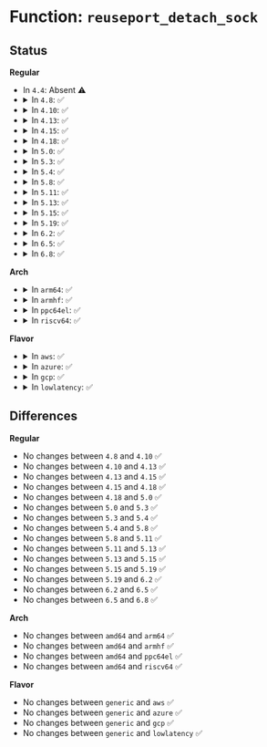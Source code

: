 # Function: <code>reuseport_detach_sock</code>

## Status
<b>Regular</b>
<ul>
<li>
In <code>4.4</code>: Absent ⚠️
</li>
<li>
<details>
<summary>In <code>4.8</code>: ✅</summary>

```c
void reuseport_detach_sock(struct sock *sk);
```

**Collision:** Unique Global

**Inline:** No

**Transformation:** False

**Instances:**

```
In net/core/sock_reuseport.c (ffffffff8179fef0)
Location: net/core/sock_reuseport.c:144
Inline: False
Direct callers:
  - net/core/sock.c:__sk_destruct
  - net/ipv4/inet_hashtables.c:inet_unhash
  - net/ipv4/inet_hashtables.c:inet_unhash
  - net/ipv4/udp.c:udp_lib_rehash
  - net/ipv4/udp.c:udp_lib_unhash
```
**Symbols:**

```
ffffffff8179fef0-ffffffff8179ff8e: reuseport_detach_sock (STB_GLOBAL)
```
</details>
</li>
<li>
<details>
<summary>In <code>4.10</code>: ✅</summary>

```c
void reuseport_detach_sock(struct sock *sk);
```

**Collision:** Unique Global

**Inline:** No

**Transformation:** False

**Instances:**

```
In net/core/sock_reuseport.c (ffffffff817ce8c0)
Location: net/core/sock_reuseport.c:143
Inline: False
Direct callers:
  - net/core/sock.c:__sk_destruct
  - net/ipv4/inet_hashtables.c:inet_unhash
  - net/ipv4/inet_hashtables.c:inet_unhash
  - net/ipv4/udp.c:udp_lib_rehash
  - net/ipv4/udp.c:udp_lib_unhash
```
**Symbols:**

```
ffffffff817ce8c0-ffffffff817ce95e: reuseport_detach_sock (STB_GLOBAL)
```
</details>
</li>
<li>
<details>
<summary>In <code>4.13</code>: ✅</summary>

```c
void reuseport_detach_sock(struct sock *sk);
```

**Collision:** Unique Global

**Inline:** No

**Transformation:** False

**Instances:**

```
In net/core/sock_reuseport.c (ffffffff817edd60)
Location: net/core/sock_reuseport.c:143
Inline: False
Direct callers:
  - net/core/sock.c:__sk_destruct
  - net/ipv4/inet_hashtables.c:inet_unhash
  - net/ipv4/inet_hashtables.c:inet_unhash
  - net/ipv4/udp.c:udp_lib_rehash
```
**Symbols:**

```
ffffffff817edd60-ffffffff817eddfe: reuseport_detach_sock (STB_GLOBAL)
```
</details>
</li>
<li>
<details>
<summary>In <code>4.15</code>: ✅</summary>

```c
void reuseport_detach_sock(struct sock *sk);
```

**Collision:** Unique Global

**Inline:** No

**Transformation:** False

**Instances:**

```
In net/core/sock_reuseport.c (ffffffff81869fa0)
Location: net/core/sock_reuseport.c:155
Inline: False
Direct callers:
  - net/core/sock.c:__sk_destruct
  - net/ipv4/inet_hashtables.c:inet_unhash
  - net/ipv4/inet_hashtables.c:inet_unhash
  - net/ipv4/udp.c:udp_lib_rehash
```
**Symbols:**

```
ffffffff81869fa0-ffffffff8186a03e: reuseport_detach_sock (STB_GLOBAL)
```
</details>
</li>
<li>
<details>
<summary>In <code>4.18</code>: ✅</summary>

```c
void reuseport_detach_sock(struct sock *sk);
```

**Collision:** Unique Global

**Inline:** No

**Transformation:** False

**Instances:**

```
In net/core/sock_reuseport.c (ffffffff818b9c80)
Location: net/core/sock_reuseport.c:155
Inline: False
Direct callers:
  - net/core/sock.c:__sk_destruct
  - net/ipv4/inet_hashtables.c:inet_unhash
  - net/ipv4/udp.c:udp_lib_rehash
```
**Symbols:**

```
ffffffff818b9c80-ffffffff818b9d1e: reuseport_detach_sock (STB_GLOBAL)
```
</details>
</li>
<li>
<details>
<summary>In <code>5.0</code>: ✅</summary>

```c
void reuseport_detach_sock(struct sock *sk);
```

**Collision:** Unique Global

**Inline:** No

**Transformation:** False

**Instances:**

```
In net/core/sock_reuseport.c (ffffffff818e0a20)
Location: net/core/sock_reuseport.c:192
Inline: False
Direct callers:
  - net/core/sock.c:__sk_destruct
  - net/ipv4/inet_hashtables.c:inet_unhash
  - net/ipv4/udp.c:udp_lib_rehash
```
**Symbols:**

```
ffffffff818e0a20-ffffffff818e0ad4: reuseport_detach_sock (STB_GLOBAL)
```
</details>
</li>
<li>
<details>
<summary>In <code>5.3</code>: ✅</summary>

```c
void reuseport_detach_sock(struct sock *sk);
```

**Collision:** Unique Global

**Inline:** No

**Transformation:** False

**Instances:**

```
In net/core/sock_reuseport.c (ffffffff8192f0d0)
Location: net/core/sock_reuseport.c:194
Inline: False
Direct callers:
  - net/core/sock.c:__sk_destruct
  - net/ipv4/inet_hashtables.c:inet_unhash
  - net/ipv4/udp.c:udp_lib_rehash
```
**Symbols:**

```
ffffffff8192f0d0-ffffffff8192f172: reuseport_detach_sock (STB_GLOBAL)
```
</details>
</li>
<li>
<details>
<summary>In <code>5.4</code>: ✅</summary>

```c
void reuseport_detach_sock(struct sock *sk);
```

**Collision:** Unique Global

**Inline:** No

**Transformation:** False

**Instances:**

```
In net/core/sock_reuseport.c (ffffffff81961340)
Location: net/core/sock_reuseport.c:194
Inline: False
Direct callers:
  - net/core/sock.c:sk_destruct
  - net/ipv4/inet_hashtables.c:inet_unhash
  - net/ipv4/udp.c:udp_lib_rehash
```
**Symbols:**

```
ffffffff81961340-ffffffff819613e2: reuseport_detach_sock (STB_GLOBAL)
```
</details>
</li>
<li>
<details>
<summary>In <code>5.8</code>: ✅</summary>

```c
void reuseport_detach_sock(struct sock *sk);
```

**Collision:** Unique Global

**Inline:** No

**Transformation:** False

**Instances:**

```
In net/core/sock_reuseport.c (ffffffff81a34900)
Location: net/core/sock_reuseport.c:183
Inline: False
Direct callers:
  - net/core/sock.c:__sk_free
  - net/ipv4/inet_hashtables.c:inet_unhash
  - net/ipv4/udp.c:udp_lib_rehash
```
**Symbols:**

```
ffffffff81a34900-ffffffff81a34997: reuseport_detach_sock (STB_GLOBAL)
```
</details>
</li>
<li>
<details>
<summary>In <code>5.11</code>: ✅</summary>

```c
void reuseport_detach_sock(struct sock *sk);
```

**Collision:** Unique Global

**Inline:** No

**Transformation:** False

**Instances:**

```
In net/core/sock_reuseport.c (ffffffff81a36c40)
Location: net/core/sock_reuseport.c:183
Inline: False
Direct callers:
  - net/core/sock.c:__sk_free
  - net/ipv4/inet_hashtables.c:inet_unhash
  - net/ipv4/udp.c:udp_lib_rehash
```
**Symbols:**

```
ffffffff81a36c40-ffffffff81a36cd7: reuseport_detach_sock (STB_GLOBAL)
```
</details>
</li>
<li>
<details>
<summary>In <code>5.13</code>: ✅</summary>

```c
void reuseport_detach_sock(struct sock *sk);
```

**Collision:** Unique Global

**Inline:** No

**Transformation:** False

**Instances:**

```
In net/core/sock_reuseport.c (ffffffff81a1ddd0)
Location: net/core/sock_reuseport.c:183
Inline: False
Direct callers:
  - net/core/sock.c:__sk_free
  - net/ipv4/inet_hashtables.c:inet_unhash
  - net/ipv4/udp.c:udp_lib_rehash
```
**Symbols:**

```
ffffffff81a1ddd0-ffffffff81a1de67: reuseport_detach_sock (STB_GLOBAL)
```
</details>
</li>
<li>
<details>
<summary>In <code>5.15</code>: ✅</summary>

```c
void reuseport_detach_sock(struct sock *sk);
```

**Collision:** Unique Global

**Inline:** No

**Transformation:** False

**Instances:**

```
In net/core/sock_reuseport.c (ffffffff81ad1d70)
Location: net/core/sock_reuseport.c:342
Inline: False
Direct callers:
  - net/core/sock.c:__sk_free
  - net/core/sock_reuseport.c:reuseport_stop_listen_sock
  - net/ipv4/udp.c:udp_lib_rehash
```
**Symbols:**

```
ffffffff81ad1d70-ffffffff81ad1e62: reuseport_detach_sock (STB_GLOBAL)
```
</details>
</li>
<li>
<details>
<summary>In <code>5.19</code>: ✅</summary>

```c
void reuseport_detach_sock(struct sock *sk);
```

**Collision:** Unique Global

**Inline:** No

**Transformation:** False

**Instances:**

```
In net/core/sock_reuseport.c (ffffffff81c4f750)
Location: net/core/sock_reuseport.c:342
Inline: False
Direct callers:
  - net/core/sock.c:__sk_free
  - net/core/sock_reuseport.c:reuseport_stop_listen_sock
  - net/ipv4/udp.c:udp_lib_rehash
```
**Symbols:**

```
ffffffff81c4f750-ffffffff81c4f843: reuseport_detach_sock (STB_GLOBAL)
```
</details>
</li>
<li>
<details>
<summary>In <code>6.2</code>: ✅</summary>

```c
void reuseport_detach_sock(struct sock *sk);
```

**Collision:** Unique Global

**Inline:** No

**Transformation:** False

**Instances:**

```
In net/core/sock_reuseport.c (ffffffff81e04bd0)
Location: net/core/sock_reuseport.c:428
Inline: False
Direct callers:
  - net/core/sock.c:sk_destruct
  - net/core/sock_reuseport.c:reuseport_stop_listen_sock
  - net/ipv4/udp.c:udp_lib_rehash
  - net/ipv4/udp.c:udp_lib_unhash
```
**Symbols:**

```
ffffffff81e04bd0-ffffffff81e04c74: reuseport_detach_sock (STB_GLOBAL)
```
</details>
</li>
<li>
<details>
<summary>In <code>6.5</code>: ✅</summary>

```c
void reuseport_detach_sock(struct sock *sk);
```

**Collision:** Unique Global

**Inline:** No

**Transformation:** False

**Instances:**

```
In net/core/sock_reuseport.c (ffffffff81e77420)
Location: net/core/sock_reuseport.c:428
Inline: False
Direct callers:
  - net/core/sock.c:sk_destruct
  - net/core/sock_reuseport.c:reuseport_stop_listen_sock
  - net/ipv4/udp.c:udp_lib_rehash
  - net/ipv4/udp.c:udp_lib_unhash
```
**Symbols:**

```
ffffffff81e77420-ffffffff81e774c4: reuseport_detach_sock (STB_GLOBAL)
```
</details>
</li>
<li>
<details>
<summary>In <code>6.8</code>: ✅</summary>

```c
void reuseport_detach_sock(struct sock *sk);
```

**Collision:** Unique Global

**Inline:** No

**Transformation:** False

**Instances:**

```
In net/core/sock_reuseport.c (ffffffff81f373e0)
Location: net/core/sock_reuseport.c:428
Inline: False
Direct callers:
  - net/core/sock.c:sk_destruct
  - net/core/sock_reuseport.c:reuseport_stop_listen_sock
  - net/ipv4/udp.c:udp_lib_rehash
  - net/ipv4/udp.c:udp_lib_unhash
```
**Symbols:**

```
ffffffff81f373e0-ffffffff81f37484: reuseport_detach_sock (STB_GLOBAL)
```
</details>
</li>
</ul>
<b>Arch</b>
<ul>
<li>
<details>
<summary>In <code>arm64</code>: ✅</summary>

```c
void reuseport_detach_sock(struct sock *sk);
```

**Collision:** Unique Global

**Inline:** No

**Transformation:** False

**Instances:**

```
In net/core/sock_reuseport.c (ffff800010c05138)
Location: net/core/sock_reuseport.c:194
Inline: False
Direct callers:
  - net/core/sock.c:sk_destruct
  - net/ipv4/inet_hashtables.c:inet_unhash
  - net/ipv4/udp.c:udp_lib_rehash
```
**Symbols:**

```
ffff800010c05138-ffff800010c05268: reuseport_detach_sock (STB_GLOBAL)
```
</details>
</li>
<li>
<details>
<summary>In <code>armhf</code>: ✅</summary>

```c
void reuseport_detach_sock(struct sock *sk);
```

**Collision:** Unique Global

**Inline:** No

**Transformation:** False

**Instances:**

```
In net/core/sock_reuseport.c (c0d1e064)
Location: net/core/sock_reuseport.c:194
Inline: False
Direct callers:
  - net/core/sock.c:sk_destruct
  - net/ipv4/inet_hashtables.c:inet_unhash
  - net/ipv4/udp.c:udp_lib_rehash
  - net/ipv4/udp.c:udp_lib_rehash
```
**Symbols:**

```
c0d1e064-c0d1e120: reuseport_detach_sock (STB_GLOBAL)
```
</details>
</li>
<li>
<details>
<summary>In <code>ppc64el</code>: ✅</summary>

```c
void reuseport_detach_sock(struct sock *sk);
```

**Collision:** Unique Global

**Inline:** No

**Transformation:** False

**Instances:**

```
In net/core/sock_reuseport.c (c000000000ceecc0)
Location: net/core/sock_reuseport.c:194
Inline: False
Direct callers:
  - net/core/sock.c:sk_destruct
  - net/ipv4/inet_hashtables.c:inet_unhash
  - net/ipv4/udp.c:udp_lib_rehash
```
**Symbols:**

```
c000000000ceecc0-c000000000ceee0c: reuseport_detach_sock (STB_GLOBAL)
```
</details>
</li>
<li>
<details>
<summary>In <code>riscv64</code>: ✅</summary>

```c
void reuseport_detach_sock(struct sock *sk);
```

**Collision:** Unique Global

**Inline:** No

**Transformation:** False

**Instances:**

```
In net/core/sock_reuseport.c (ffffffe000783828)
Location: net/core/sock_reuseport.c:194
Inline: False
Direct callers:
  - net/core/sock.c:sk_destruct
  - net/ipv4/inet_hashtables.c:inet_unhash
  - net/ipv4/udp.c:udp_lib_rehash
```
**Symbols:**

```
ffffffe000783828-ffffffe0007838da: reuseport_detach_sock (STB_GLOBAL)
```
</details>
</li>
</ul>
<b>Flavor</b>
<ul>
<li>
<details>
<summary>In <code>aws</code>: ✅</summary>

```c
void reuseport_detach_sock(struct sock *sk);
```

**Collision:** Unique Global

**Inline:** No

**Transformation:** False

**Instances:**

```
In net/core/sock_reuseport.c (ffffffff81901310)
Location: net/core/sock_reuseport.c:194
Inline: False
Direct callers:
  - net/core/sock.c:sk_destruct
  - net/ipv4/inet_hashtables.c:inet_unhash
  - net/ipv4/udp.c:udp_lib_rehash
```
**Symbols:**

```
ffffffff81901310-ffffffff819013b2: reuseport_detach_sock (STB_GLOBAL)
```
</details>
</li>
<li>
<details>
<summary>In <code>azure</code>: ✅</summary>

```c
void reuseport_detach_sock(struct sock *sk);
```

**Collision:** Unique Global

**Inline:** No

**Transformation:** False

**Instances:**

```
In net/core/sock_reuseport.c (ffffffff818bb140)
Location: net/core/sock_reuseport.c:194
Inline: False
Direct callers:
  - net/core/sock.c:sk_destruct
  - net/ipv4/inet_hashtables.c:inet_unhash
  - net/ipv4/udp.c:udp_lib_rehash
```
**Symbols:**

```
ffffffff818bb140-ffffffff818bb1e2: reuseport_detach_sock (STB_GLOBAL)
```
</details>
</li>
<li>
<details>
<summary>In <code>gcp</code>: ✅</summary>

```c
void reuseport_detach_sock(struct sock *sk);
```

**Collision:** Unique Global

**Inline:** No

**Transformation:** False

**Instances:**

```
In net/core/sock_reuseport.c (ffffffff81952340)
Location: net/core/sock_reuseport.c:194
Inline: False
Direct callers:
  - net/core/sock.c:sk_destruct
  - net/ipv4/inet_hashtables.c:inet_unhash
  - net/ipv4/udp.c:udp_lib_rehash
```
**Symbols:**

```
ffffffff81952340-ffffffff819523e2: reuseport_detach_sock (STB_GLOBAL)
```
</details>
</li>
<li>
<details>
<summary>In <code>lowlatency</code>: ✅</summary>

```c
void reuseport_detach_sock(struct sock *sk);
```

**Collision:** Unique Global

**Inline:** No

**Transformation:** False

**Instances:**

```
In net/core/sock_reuseport.c (ffffffff81973d80)
Location: net/core/sock_reuseport.c:194
Inline: False
Direct callers:
  - net/core/sock.c:sk_destruct
  - net/ipv4/inet_hashtables.c:inet_unhash
  - net/ipv4/udp.c:udp_lib_rehash
```
**Symbols:**

```
ffffffff81973d80-ffffffff81973e22: reuseport_detach_sock (STB_GLOBAL)
```
</details>
</li>
</ul>

## Differences
<b>Regular</b>
<ul>
<li>
No changes between <code>4.8</code> and <code>4.10</code> ✅
</li>
<li>
No changes between <code>4.10</code> and <code>4.13</code> ✅
</li>
<li>
No changes between <code>4.13</code> and <code>4.15</code> ✅
</li>
<li>
No changes between <code>4.15</code> and <code>4.18</code> ✅
</li>
<li>
No changes between <code>4.18</code> and <code>5.0</code> ✅
</li>
<li>
No changes between <code>5.0</code> and <code>5.3</code> ✅
</li>
<li>
No changes between <code>5.3</code> and <code>5.4</code> ✅
</li>
<li>
No changes between <code>5.4</code> and <code>5.8</code> ✅
</li>
<li>
No changes between <code>5.8</code> and <code>5.11</code> ✅
</li>
<li>
No changes between <code>5.11</code> and <code>5.13</code> ✅
</li>
<li>
No changes between <code>5.13</code> and <code>5.15</code> ✅
</li>
<li>
No changes between <code>5.15</code> and <code>5.19</code> ✅
</li>
<li>
No changes between <code>5.19</code> and <code>6.2</code> ✅
</li>
<li>
No changes between <code>6.2</code> and <code>6.5</code> ✅
</li>
<li>
No changes between <code>6.5</code> and <code>6.8</code> ✅
</li>
</ul>
<b>Arch</b>
<ul>
<li>
No changes between <code>amd64</code> and <code>arm64</code> ✅
</li>
<li>
No changes between <code>amd64</code> and <code>armhf</code> ✅
</li>
<li>
No changes between <code>amd64</code> and <code>ppc64el</code> ✅
</li>
<li>
No changes between <code>amd64</code> and <code>riscv64</code> ✅
</li>
</ul>
<b>Flavor</b>
<ul>
<li>
No changes between <code>generic</code> and <code>aws</code> ✅
</li>
<li>
No changes between <code>generic</code> and <code>azure</code> ✅
</li>
<li>
No changes between <code>generic</code> and <code>gcp</code> ✅
</li>
<li>
No changes between <code>generic</code> and <code>lowlatency</code> ✅
</li>
</ul>
